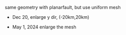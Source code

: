 same geometry with planarfault, but use uniform mesh

- Dec 20, enlarge y dir, (-20km,20km)

- May 1, 2024 enlarge the mesh